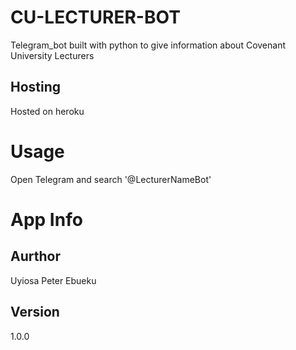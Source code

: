 # CU-LECTURER-BOT

Telegram_bot built with python to give information about Covenant University Lecturers

## Hosting

Hosted on heroku 

# Usage
Open Telegram and search '@LecturerNameBot'

# App Info

## Aurthor
Uyiosa Peter Ebueku

## Version
1.0.0


